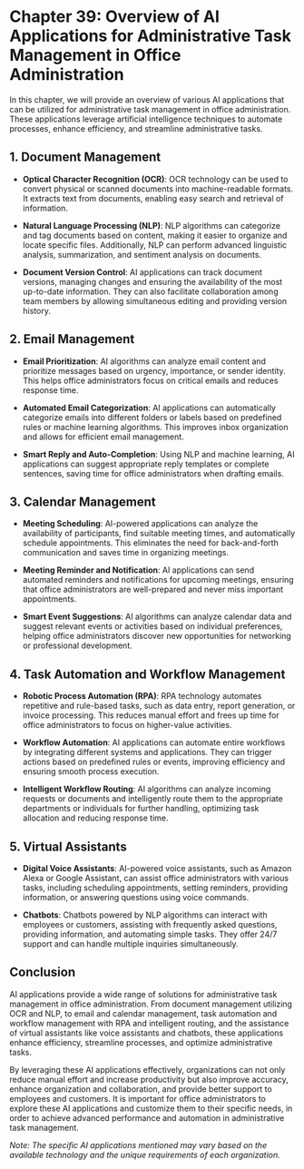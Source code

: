 Chapter 39: Overview of AI Applications for Administrative Task Management in Office Administration
===================================================================================================

In this chapter, we will provide an overview of various AI applications that can be utilized for administrative task management in office administration. These applications leverage artificial intelligence techniques to automate processes, enhance efficiency, and streamline administrative tasks.

**1. Document Management**
--------------------------

* **Optical Character Recognition (OCR)**: OCR technology can be used to convert physical or scanned documents into machine-readable formats. It extracts text from documents, enabling easy search and retrieval of information.

* **Natural Language Processing (NLP)**: NLP algorithms can categorize and tag documents based on content, making it easier to organize and locate specific files. Additionally, NLP can perform advanced linguistic analysis, summarization, and sentiment analysis on documents.

* **Document Version Control**: AI applications can track document versions, managing changes and ensuring the availability of the most up-to-date information. They can also facilitate collaboration among team members by allowing simultaneous editing and providing version history.

**2. Email Management**
-----------------------

* **Email Prioritization**: AI algorithms can analyze email content and prioritize messages based on urgency, importance, or sender identity. This helps office administrators focus on critical emails and reduces response time.

* **Automated Email Categorization**: AI applications can automatically categorize emails into different folders or labels based on predefined rules or machine learning algorithms. This improves inbox organization and allows for efficient email management.

* **Smart Reply and Auto-Completion**: Using NLP and machine learning, AI applications can suggest appropriate reply templates or complete sentences, saving time for office administrators when drafting emails.

**3. Calendar Management**
--------------------------

* **Meeting Scheduling**: AI-powered applications can analyze the availability of participants, find suitable meeting times, and automatically schedule appointments. This eliminates the need for back-and-forth communication and saves time in organizing meetings.

* **Meeting Reminder and Notification**: AI applications can send automated reminders and notifications for upcoming meetings, ensuring that office administrators are well-prepared and never miss important appointments.

* **Smart Event Suggestions**: AI algorithms can analyze calendar data and suggest relevant events or activities based on individual preferences, helping office administrators discover new opportunities for networking or professional development.

**4. Task Automation and Workflow Management**
----------------------------------------------

* **Robotic Process Automation (RPA)**: RPA technology automates repetitive and rule-based tasks, such as data entry, report generation, or invoice processing. This reduces manual effort and frees up time for office administrators to focus on higher-value activities.

* **Workflow Automation**: AI applications can automate entire workflows by integrating different systems and applications. They can trigger actions based on predefined rules or events, improving efficiency and ensuring smooth process execution.

* **Intelligent Workflow Routing**: AI algorithms can analyze incoming requests or documents and intelligently route them to the appropriate departments or individuals for further handling, optimizing task allocation and reducing response time.

**5. Virtual Assistants**
-------------------------

* **Digital Voice Assistants**: AI-powered voice assistants, such as Amazon Alexa or Google Assistant, can assist office administrators with various tasks, including scheduling appointments, setting reminders, providing information, or answering questions using voice commands.

* **Chatbots**: Chatbots powered by NLP algorithms can interact with employees or customers, assisting with frequently asked questions, providing information, and automating simple tasks. They offer 24/7 support and can handle multiple inquiries simultaneously.

**Conclusion**
--------------

AI applications provide a wide range of solutions for administrative task management in office administration. From document management utilizing OCR and NLP, to email and calendar management, task automation and workflow management with RPA and intelligent routing, and the assistance of virtual assistants like voice assistants and chatbots, these applications enhance efficiency, streamline processes, and optimize administrative tasks.

By leveraging these AI applications effectively, organizations can not only reduce manual effort and increase productivity but also improve accuracy, enhance organization and collaboration, and provide better support to employees and customers. It is important for office administrators to explore these AI applications and customize them to their specific needs, in order to achieve advanced performance and automation in administrative task management.

*Note: The specific AI applications mentioned may vary based on the available technology and the unique requirements of each organization.*
